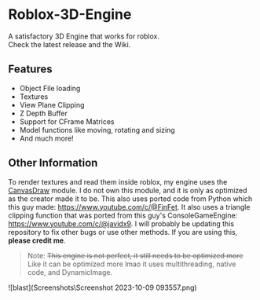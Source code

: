 # Roblox-3D-Engine
A satisfactory 3D Engine that works for roblox.\
Check the latest release and the Wiki.

## Features
- Object File loading
- Textures
- View Plane Clipping
- Z Depth Buffer
- Support for CFrame Matrices
- Model functions like moving, rotating and sizing
- And much more!

## Other Information
To render textures and read them inside roblox, my engine uses the [CanvasDraw] module. I do not own this module, and it is only as optimized as the creator made it to be.
This also uses ported code from Python which this guy made: https://www.youtube.com/c/@FinFet. It also uses a triangle clipping function that was ported from this guy's ConsoleGameEngine: https://www.youtube.com/c/@javidx9.
I will probably be updating this repository to fix other bugs or use other methods. If you are using this, __please credit me__.
> Note: ~~This engine is not perfect, it still needs to be optimized more~~ Like it can be optimized more lmao it uses multithreading, native code, and DynamicImage.

![blast](Screenshots\Screenshot 2023-10-09 093557.png)

[CanvasDraw]: <https://devforum.roblox.com/t/canvasdraw-a-powerful-pixel-based-graphics-engine-draw-pixels-lines-triangles-read-png-image-data-and-much-more/1624633>
[CanvasDraw Image Importer]: <https://create.roblox.com/marketplace/asset/8580432843/CanvasDraw-Image-Importer>
[Objects/Cube.lua]: <https://github.com/OrangeCash090/Roblox-3D-Engine/blob/main/Objects/Cube.lua>
